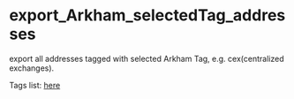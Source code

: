 # export_Arkham_selectedTag_addresses
export all addresses tagged with selected Arkham Tag, e.g. cex(centralized exchanges).

Tags list: [here](https://docs.google.com/spreadsheets/d/1Dgp8_6r7W1gBjr_eug7c9HUFdc47luB77In6qLYK0r4/edit?usp=sharing)
